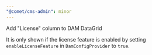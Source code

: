 ```yaml
---
"@comet/cms-admin": minor
---
```


Add "License" column to DAM DataGrid

It is only shown if the license feature is enabled by setting `enableLicenseFeature` in `DamConfigProvider` to `true`.
